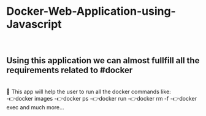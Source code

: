 # Docker-Web-Application-using-Javascript
<br>

## Using this application we can almost fullfill all the requirements related to #docker 
<br>
📌 This app will help the user to run all the docker commands like:
<br>
-👉docker images
-👉docker ps
-👉docker run
-👉docker rm -f
-👉docker exec  and much more...
